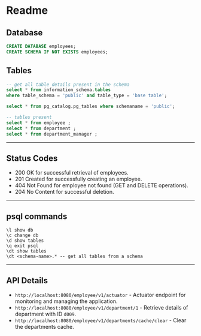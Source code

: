 # Readme

## Database

```sql
CREATE DATABASE employees;
CREATE SCHEMA IF NOT EXISTS employees;
```

## Tables

```sql
-- get all table details present in the schema
select * from information_schema.tables
where table_schema = 'public' and table_type = 'base table';

select * from pg_catalog.pg_tables where schemaname = 'public';

-- tables present 
select * from employee ;
select * from department ;
select * from department_manager ;
```

---

## Status Codes

* 200 OK for successful retrieval of employees.
* 201 Created for successfully creating an employee.
* 404 Not Found for employee not found (GET and DELETE operations).
* 204 No Content for successful deletion.

---

## psql commands

```
\l show db
\c change db
\d show tables
\q exit psql
\dt show tables
\dt <schema-name>.* -- get all tables from a schema
```

---

## API Details

* `http://localhost:8080/employee/v1/actuator` - Actuator endpoint for monitoring and managing the application.
* `http://localhost:8080/employee/v1/department/1` - Retrieve details of department with ID `d009`.
* `http://localhost:8080/employee/v1/departments/cache/clear` - Clear the departments cache.
